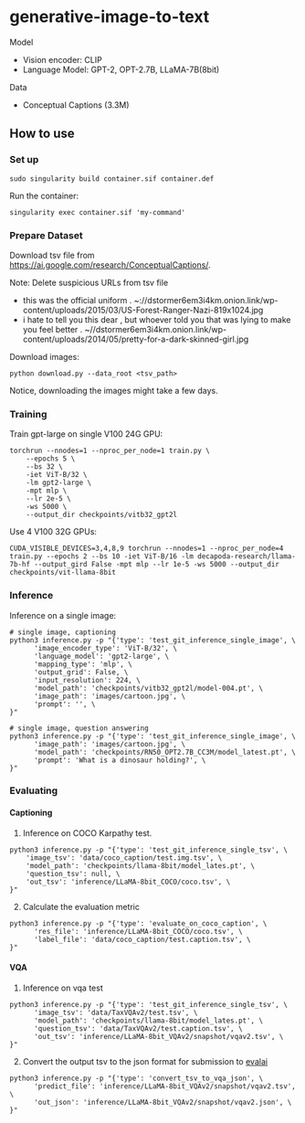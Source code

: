# generative-image-to-text

Model

- Vision encoder: CLIP
- Language Model: GPT-2, OPT-2.7B, LLaMA-7B(8bit)

Data

- Conceptual Captions (3.3M)

## How to use

### Set up

```
sudo singularity build container.sif container.def
```

Run the container:

```
singularity exec container.sif 'my-command'
```

### Prepare Dataset

Download tsv file from https://ai.google.com/research/ConceptualCaptions/.

Note: Delete suspicious URLs from tsv file

- this was the official uniform . ~://dstormer6em3i4km.onion.link/wp-content/uploads/2015/03/US-Forest-Ranger-Nazi-819x1024.jpg
- i hate to tell you this dear , but whoever told you that was lying to make you feel better . ~//dstormer6em3i4km.onion.link/wp-content/uploads/2014/05/pretty-for-a-dark-skinned-girl.jpg

Download images:

```
python download.py --data_root <tsv_path>
```

Notice, downloading the images might take a few days.

### Training

Train gpt-large on single V100 24G GPU:

```
torchrun --nnodes=1 --nproc_per_node=1 train.py \
    --epochs 5 \
    --bs 32 \
    -iet ViT-B/32 \
    -lm gpt2-large \
    -mpt mlp \
    --lr 2e-5 \
    -ws 5000 \
    --output_dir checkpoints/vitb32_gpt2l
```

Use 4 V100 32G GPUs:

```
CUDA_VISIBLE_DEVICES=3,4,8,9 torchrun --nnodes=1 --nproc_per_node=4 train.py --epochs 2 --bs 10 -iet ViT-B/16 -lm decapoda-research/llama-7b-hf --output_gird False -mpt mlp --lr 1e-5 -ws 5000 --output_dir checkpoints/vit-llama-8bit
```

### Inference

Inference on a single image:

```
# single image, captioning
python3 inference.py -p "{'type': 'test_git_inference_single_image', \
      'image_encoder_type': 'ViT-B/32', \
      'language_model': 'gpt2-large', \
      'mapping_type': 'mlp', \
      'output_grid': False, \
      'input_resolution': 224, \
      'model_path': 'checkpoints/vitb32_gpt2l/model-004.pt', \
      'image_path': 'images/cartoon.jpg', \
      'prompt': '', \
}"

# single image, question answering
python3 inference.py -p "{'type': 'test_git_inference_single_image', \
      'image_path': 'images/cartoon.jpg', \
      'model_path': 'checkpoints/RN50_OPT2.7B_CC3M/model_latest.pt', \
      'prompt': 'What is a dinosaur holding?', \
}"
```

### Evaluating

#### Captioning

1. Inference on COCO Karpathy test.

```
python3 inference.py -p "{'type': 'test_git_inference_single_tsv', \
    'image_tsv': 'data/coco_caption/test.img.tsv', \
    'model_path': 'checkpoints/llama-8bit/model_lates.pt', \
    'question_tsv': null, \
    'out_tsv': 'inference/LLaMA-8bit_COCO/coco.tsv', \
}"
```

2. Calculate the evaluation metric

```
python3 inference.py -p "{'type': 'evaluate_on_coco_caption', \
      'res_file': 'inference/LLaMA-8bit_COCO/coco.tsv', \
      'label_file': 'data/coco_caption/test.caption.tsv', \
}"
```

#### VQA

1. Inference on vqa test

```
python3 inference.py -p "{'type': 'test_git_inference_single_tsv', \
      'image_tsv': 'data/TaxVQAv2/test.tsv', \
      'model_path': 'checkpoints/llama-8bit/model_lates.pt', \
      'question_tsv': 'data/TaxVQAv2/test.caption.tsv', \
      'out_tsv': 'inference/LLaMA-8bit_VQAv2/snapshot/vqav2.tsv', \
}"
```

2. Convert the output tsv to the json format for submission to [evalai](https://eval.ai/web/challenges/challenge-page/830/overview)

```
python3 inference.py -p "{'type': 'convert_tsv_to_vqa_json', \
      'predict_file': 'inference/LLaMA-8bit_VQAv2/snapshot/vqav2.tsv', \
      'out_json': 'inference/LLaMA-8bit_VQAv2/snapshot/vqav2.json', \
}"
```
